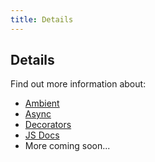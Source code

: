 ```yaml
---
title: Details
---
```


## Details

Find out more information about:

* [Ambient](ambient)
* [Async](async)
* [Decorators](decorators)
* [JS Docs](documentation)
* More coming soon...

